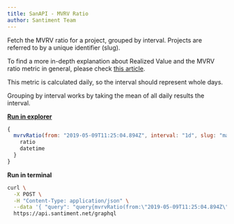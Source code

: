 ```yaml
---
title: SanAPI - MVRV Ratio
author: Santiment Team
---
```


Fetch the MVRV ratio for a project, grouped by interval. Projects are
referred to by a unique identifier (slug).

To find a more in-depth explanation about Realized Value and the MVRV
ratio metric in general, please check [this
article](/sangraphs/metrics/mvrv-ratio).

This metric is calculated daily, so the interval should represent whole
days.

Grouping by interval works by taking the mean of all daily results the
interval.

[**Run in
explorer**](https://api.santiment.net/graphiql?query=%7B%0A%20%20mvrvRatio(from%3A%20%222019-05-09T11%3A25%3A04.894Z%22%2C%20interval%3A%20%221d%22%2C%20slug%3A%20%22maker%22%2C%20to%3A%20%222019-06-23T11%3A25%3A04.894Z%22)%20%7B%0A%20%20%20%20ratio%0A%20%20%20%20datetime%0A%20%20%7D%0A%7D%0A)

```js
{
  mvrvRatio(from: "2019-05-09T11:25:04.894Z", interval: "1d", slug: "maker", to: "2019-06-23T11:25:04.894Z") {
    ratio
    datetime
  }
}
```

**Run in terminal**

```sh
curl \
  -X POST \
  -H "Content-Type: application/json" \
  --data '{ "query": "query{mvrvRatio(from:\"2019-05-09T11:25:04.894Z\",interval:\"1d\",slug:\"maker\",to:\"2019-06-23T11:25:04.894Z\"){ratio,datetime}}" }' \
  https://api.santiment.net/graphql
```
